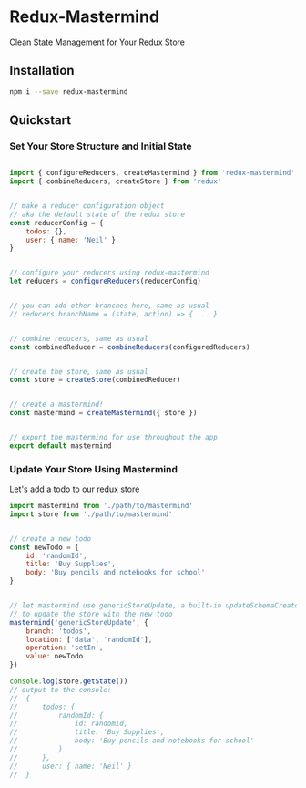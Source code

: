# Redux-Mastermind
Clean State Management for Your Redux Store

## Installation

```bash
npm i --save redux-mastermind
```

## Quickstart

### Set Your Store Structure and  Initial State 

```javascript

import { configureReducers, createMastermind } from 'redux-mastermind'
import { combineReducers, createStore } from 'redux'


// make a reducer configuration object
// aka the default state of the redux store
const reducerConfig = {
	todos: {},
	user: { name: 'Neil' }
}


// configure your reducers using redux-mastermind
let reducers = configureReducers(reducerConfig)


// you can add other branches here, same as usual
// reducers.branchName = (state, action) => { ... }


// combine reducers, same as usual 
const combinedReducer = combineReducers(configuredReducers)


// create the store, same as usual
const store = createStore(combinedReducer)


// create a mastermind!
const mastermind = createMastermind({ store })


// export the mastermind for use throughout the app
export default mastermind
```

### Update Your Store Using Mastermind

Let's add a todo to our redux store

```javascript
import mastermind from './path/to/mastermind'
import store from './path/to/mastermind'


// create a new todo
const newTodo = {
	id: 'randomId',
	title: 'Buy Supplies',
	body: 'Buy pencils and notebooks for school'
}


// let mastermind use genericStoreUpdate, a built-in updateSchemaCreator, 
// to update the store with the new todo
mastermind('genericStoreUpdate', { 
	branch: 'todos',
	location: ['data', 'randomId'],
	operation: 'setIn',
	value: newTodo
})

console.log(store.getState())
// output to the console:
//	{
//		todos: {
//			randomId: {
//				id: randomId,
//				title: 'Buy Supplies',
//				body: 'Buy pencils and notebooks for school'
//			}
//		},
//		user: { name: 'Neil' }
//	}
```








